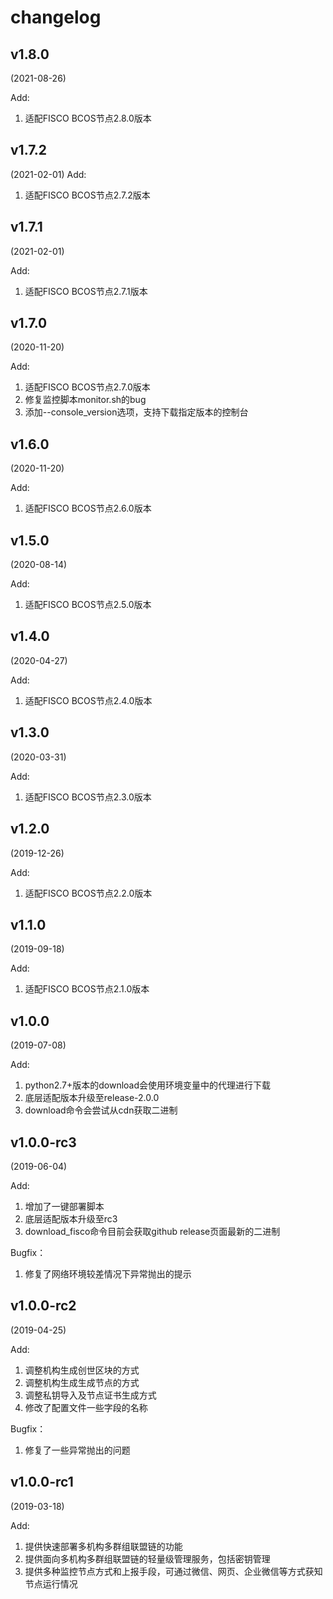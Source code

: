 # changelog

## v1.8.0

(2021-08-26)

Add:

1. 适配FISCO BCOS节点2.8.0版本

## v1.7.2

(2021-02-01)
Add:

1. 适配FISCO BCOS节点2.7.2版本

## v1.7.1

(2021-02-01)

Add:

1. 适配FISCO BCOS节点2.7.1版本

## v1.7.0

(2020-11-20)

Add:

1. 适配FISCO BCOS节点2.7.0版本
2. 修复监控脚本monitor.sh的bug
3. 添加--console_version选项，支持下载指定版本的控制台


## v1.6.0

(2020-11-20)

Add:

1. 适配FISCO BCOS节点2.6.0版本

## v1.5.0

(2020-08-14)

Add:

1. 适配FISCO BCOS节点2.5.0版本

## v1.4.0

(2020-04-27)

Add:

1. 适配FISCO BCOS节点2.4.0版本

## v1.3.0

(2020-03-31)

Add:

1. 适配FISCO BCOS节点2.3.0版本

## v1.2.0

(2019-12-26)

Add:

1. 适配FISCO BCOS节点2.2.0版本

## v1.1.0

(2019-09-18)

Add:

1. 适配FISCO BCOS节点2.1.0版本

## v1.0.0

(2019-07-08)

Add:

1. python2.7+版本的download会使用环境变量中的代理进行下载
2. 底层适配版本升级至release-2.0.0
3. download命令会尝试从cdn获取二进制

## v1.0.0-rc3

(2019-06-04)

Add:

1. 增加了一键部署脚本
2. 底层适配版本升级至rc3
3. download_fisco命令目前会获取github release页面最新的二进制

Bugfix：

1. 修复了网络环境较差情况下异常抛出的提示

## v1.0.0-rc2

(2019-04-25)

Add:

1. 调整机构生成创世区块的方式
2. 调整机构生成生成节点的方式
3. 调整私钥导入及节点证书生成方式
4. 修改了配置文件一些字段的名称

Bugfix：

1. 修复了一些异常抛出的问题

## v1.0.0-rc1

(2019-03-18)

Add:

1. 提供快速部署多机构多群组联盟链的功能
2. 提供面向多机构多群组联盟链的轻量级管理服务，包括密钥管理
3. 提供多种监控节点方式和上报手段，可通过微信、网页、企业微信等方式获知节点运行情况
